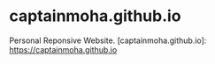# captainmoha.github.io
Personal Reponsive Website.
[captainmoha.github.io]: https://captainmoha.github.io
